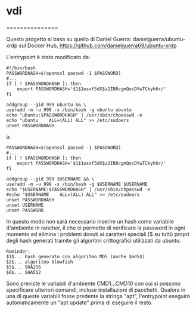 # vdi
===============

Questo progetto si basa su quello di Daniel Guerra: danielguerra/ubuntu-xrdp sul Docker Hub, https://github.com/danielguerra69/ubuntu-xrdp

L'entrypoint è stato modificato da:

~~~
#!/bin/bash
PASSWORDHASH=$(openssl passwd -1 $PASSWORD)
#...
if [ ! $PASSWORDHASH ]; then
    export PASSWORDHASH='$1$1osxf5dX$z2IN8cgmQocDYwTCkyh6r/'
fi

addgroup --gid 999 ubuntu && \
useradd -m -u 999 -s /bin/bash -g ubuntu ubuntu
echo "ubuntu:$PASSWORDHASH" | /usr/sbin/chpasswd -e
echo "ubuntu    ALL=(ALL) ALL" >> /etc/sudoers
unset PASSWORDHASH
~~~

a:

~~~
PASSWORDHASH=$(openssl passwd -1 $PASSWORD)
#...
if [ ! $PASSWORDHASH ]; then
    export PASSWORDHASH='$1$1osxf5dX$z2IN8cgmQocDYwTCkyh6r/'
fi

addgroup --gid 999 $USERNAME && \
useradd -m -u 999 -s /bin/bash -g $USERNAME $USERNAME
echo "$USERNAME:$PASSWORDHASH" | /usr/sbin/chpasswd -e
#echo "$USERNAME    ALL=(ALL) ALL" >> /etc/sudoers
unset PASSWORDHASH
unset USERNAME
unset PASSWORD
~~~

In questo modo non sarà necessario inserire un hash come variabile d'ambiente in rancher, il che ci permette di verificare la password in ogni momento ed elimina i problemi dovuti ai caratteri speciali ($ su tutti) propri degli hash generati tramite gli algoritmi crittografici utilizzati da ubuntu.

~~~
Reminder:
$1$... hash generato con algoritmo MD5 (anche $md5$)
$2$... algoritmo blowfish
$5$... SHA256
$6$... SHA512
~~~

Sono previste le variabili d'ambiente CMD1...CMD10 con cui si possono specificare ulteriori comandi, incluse installazioni di pacchetti.
Qualora in una di queste variabili fosse predente la stringa "apt", l'entrypoint eseguirà automaticamente un "apt update" prima di eseguire il resto.


